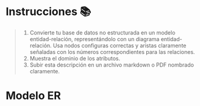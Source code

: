 # Instrucciones 📚
> 1. Convierte tu base de datos no estructurada en un modelo entidad-relación, representándolo con un diagrama entidad-relación. Usa nodos configuras correctas y aristas claramente señaladas con los números correspondientes para las relaciones.
> 2. Muestra el dominio de los atributos.
> 3. Subir esta descripción en un archivo markdown o PDF nombrado claramente.

# Modelo ER
